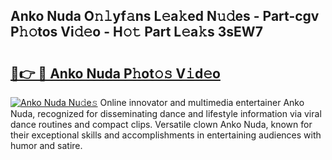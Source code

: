 ## Anko Nuda O𝚗𝚕yf𝚊ns L𝚎a𝚔ed N𝚞𝚍es - Part-cgv P𝚑𝚘tos Vi𝚍𝚎o - H𝚘𝚝 Part L𝚎a𝚔s 3sEW7

# <h2><a href="http://kf86xvj.oniu.top/?m=Anko+Nuda">🔗👉 🔴 Anko Nuda P𝚑ot𝚘𝚜 V𝚒d𝚎o</a></h2>

[![Anko Nuda Nu𝚍e𝚜](https://i.imgur.com/0qMVB7G.gif)](http://kf86xvj.oniu.top/?m=Anko+Nuda)
Online innovator and multimedia entertainer Anko Nuda, recognized for disseminating dance and lifestyle information via viral dance routines and compact clips. Versatile clown Anko Nuda, known for their exceptional skills and accomplishments in entertaining audiences with humor and satire.  
